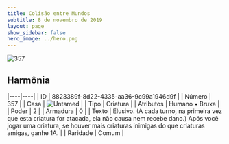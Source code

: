 ```yaml
---
title: Colisão entre Mundos
subtitle: 8 de novembro de 2019
layout: page
show_sidebar: false
hero_image: ../hero.png
---
```


![357](https://cdn.keyforgegame.com/media/card_front/pt/452_357_7GJGGFW9WX6H_pt.png)

## Harmônia

|----|----|
| ID | 8823389f-8d22-4335-aa36-9c99a1946d9f |
| Número | 357 |
| Casa | ![Untamed](https://archonarcana.com/images/thumb/b/bd/Untamed.png/22px-Untamed.png "Indomados") |
| Tipo | Criatura |
| Atributos | Humano • Bruxa |
| Poder | 2 |
| Armadura | 0 |
| Texto | Elusivo. (A cada turno, na primeira vez que esta criatura for atacada, ela não causa nem recebe dano.) Após você jogar uma criatura, se houver mais criaturas inimigas do que criaturas amigas, ganhe 1A. |
| Raridade | Comum |
